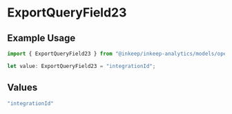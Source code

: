 # ExportQueryField23

## Example Usage

```typescript
import { ExportQueryField23 } from "@inkeep/inkeep-analytics/models/operations";

let value: ExportQueryField23 = "integrationId";
```

## Values

```typescript
"integrationId"
```